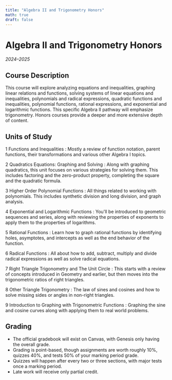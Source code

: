 ```yaml
---
title: "Algebra II and Trigonometry Honors"
math: true
draft: false
---
```


# Algebra II and Trigonometry Honors
_2024–2025_

## Course Description
This course will explore analyzing equations and inequalities, graphing linear relations and functions, solving systems of linear equations and inequalities, polynomials and radical expressions, quadratic functions and inequalities, polynomial functions, rational expressions, and exponential and logarithmic functions. This specific Algebra II pathway will emphasize trigonometry. Honors courses provide a deeper and more extensive depth of content.

## Units of Study
1 Functions and Inequalities
: Mostly a review of function notation, parent functions, their transformations and various other Algebra I topics.

2 Quadratics Equations: Graphing and Solving
: Along with graphing quadratics, this unit focuses on various strategies for solving them. This includes factoring and the zero-product property, completing the square and the quadratic formula. 

3 Higher Order Polynomial Functions
: All things related to working with polynomials. This includes synthetic division and long division, and graph analysis.

4 Exponential and Logarithmic Functions
: You'll be introduced to geometric sequences and series, along with reviewing the properties of exponents to apply them to the properties of logarithms.

5 Rational Functions
: Learn how to graph rational functions by identifying holes, asymptotes, and intercepts as well as the end behavior of the function.

6 Radical Functions
: All about how to add, subtract, multiply and divide radical expressions as well as solve radical equations.

7 Right Triangle Trigonometry and The Unit Circle
: This starts with a review of concepts introduced in Geometry and earlier, but then moves into the trigonometric ratios of right triangles.

8 Other Triangle Trigonometry 
: The law of sines and cosines and how to solve missing sides or angles in non-right triangles.

9 Introduction to Graphing with Trigonometric Functions
: Graphing the sine and cosine curves along with applying them to real world problems.

## Grading
- The official gradebook will exist on Canvas, with Genesis only having the overall grade.
- Grading is point-based, though assignments are worth roughly 10%, quizzes 40%, and tests 50% of your marking period grade.
- Quizzes will happen after every two or three sections, with major tests once a marking period.
- Late work will receive only partial credit.